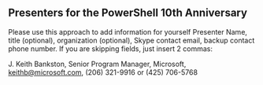 ## Presenters for the PowerShell 10th Anniversary

Please use this approach to add information for yourself
Presenter Name, title (optional), organization (optional), Skype contact email, backup contact phone number. 
If you are skipping fields, just insert 2 commas: 

J. Keith Bankston, Senior Program Manager, Microsoft, keithb@microsoft.com, (206) 321-9916 or (425) 706-5768


